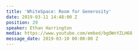 ```yaml
---
title: 'WhiteSpace: Room for Generosity'
date: 2019-03-11 14:48:00 Z
position: 29
speaker: Ethan Harrington
media: https://www.youtube.com/embed/bgOWnYZLH68
message_date: 2019-03-10 00:00:00 Z
---
```


